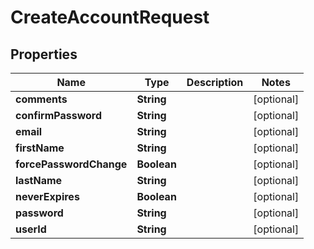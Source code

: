 # CreateAccountRequest

## Properties
Name | Type | Description | Notes
------------ | ------------- | ------------- | -------------
**comments** | **String** |  |  [optional]
**confirmPassword** | **String** |  |  [optional]
**email** | **String** |  |  [optional]
**firstName** | **String** |  |  [optional]
**forcePasswordChange** | **Boolean** |  |  [optional]
**lastName** | **String** |  |  [optional]
**neverExpires** | **Boolean** |  |  [optional]
**password** | **String** |  |  [optional]
**userId** | **String** |  |  [optional]
